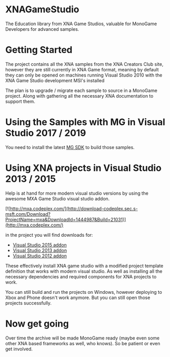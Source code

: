 # XNAGameStudio

The Education library from XNA Game Studios, valuable for MonoGame Developers for advanced samples.

# Getting Started

The project contains all the XNA samples from the XNA Creators Club site, however they are still currently in XNA Game format, meaning by default they can only be opened on machines running Visual Studio 2010 with the XNA Game Studio development MSI's installed

The plan is to upgrade / migrate each sample to source in a MonoGame project.  Along with gathering all the necessary XNA documentation to support them.

# Using the Samples with MG in Visual Studio 2017 / 2019

You need to install the latest [MG SDK](https://github.com/nkast/XNAGameStudio/tree/master/MG%20SDK/) to build those samples.

# Using XNA projects in Visual Studio 2013 / 2015

Help is at hand for more modern visual studio versions by using the awesome MXA Game Studio visual studio addon.

[![http://mxa.codeplex.com/](http://download-codeplex.sec.s-msft.com/Download?ProjectName=mxa&DownloadId=1444987&Build=21031)](http://mxa.codeplex.com/)

in the project you will find downloads for:

* [Visual Studio 2015 addon](http://mxa.codeplex.com/releases/view/618279)
* [Visual Studio 2013 addon](http://mxa.codeplex.com/releases/view/117230)
* [Visual Studio 2012 addon](http://mxa.codeplex.com/releases/view/117564)

These effectively install XNA game studio with a modified project template definition that works with modern visual studio.
As well as installing all the necessary dependencies and required components for XNA projects to work.

You can still build and run the projects on Windows, however deploying to Xbox and Phone doesn't work anymore. But you can still open those projects successfully.

# Now get going

Over time the archive will be made MonoGame ready (maybe even some other XNA based frameworks as well, who knows). So be patient or even get involved. 